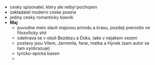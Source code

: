 - cesky spisovatel, ktery ale nebyl pochopen
- zakladatel moderni ceske poezie
- jediny cesky romanticky basnik
- **Maj**
	- puvodne melo slavit majovou prirodu a krasu, pozdeji prerostlo ve filozoficky shit
	- odehrava se v okoli Bezdezu a Doks, take v nejakem vezeni
	- postavy jsou Vilem, Jarmmila, farar, matka a Hynek (sam autor se tam vyobrazuje)
	- lyricko-epicka basen
	- 